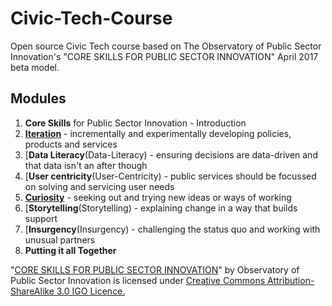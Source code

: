 # Civic-Tech-Course
Open source Civic Tech course based on The Observatory of Public Sector Innovation's "CORE SKILLS FOR PUBLIC SECTOR INNOVATION" April 2017 beta model.

## Modules

1. **Core Skills** for Public Sector Innovation - Introduction
1. [**Iteration**](Iteration) - incrementally and experimentally developing policies, products and services
1. [**Data Literacy**(Data-Literacy) - ensuring decisions are data-driven and that data isn't an after though
1. [**User centricity**(User-Centricity) - public services should be focussed on solving and servicing user needs
1. [**Curiosity**](Curiosity) - seeking out and trying new ideas or ways of working
1. [**Storytelling**(Storytelling) - explaining change in a way that builds support
1. [**Insurgency**(Insurgency) - challenging the status quo and working with unusual partners
1. **Putting it all Together**


"[CORE SKILLS FOR PUBLIC SECTOR INNOVATION](https://www.oecd.org/media/oecdorg/satellitesites/opsi/contents/files/OECD_OPSI-core_skills_for_public_sector_innovation-201704.pdf)" by Observatory of Public Sector Innovation is licensed under [Creative Commons Attribution-ShareAlike 3.0 IGO Licence.](https://creativecommons.org/licenses/by-sa/3.0/igo/)
